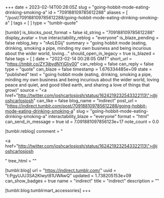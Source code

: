 +++
date = 2023-02-14T00:28:05Z
slug = "going-hobbit-mode-eating-drinking-smoking-a"
id = "709188109785612288"
aliases = [ "/post/709188109785612288/going-hobbit-mode-eating-drinking-smoking-a" ]
tags = [ ]
type = "tumblr-quote"

[tumblr]
is_blocks_post_format = false
id_string = "709188109785612288"
display_avatar = true
interactability_reblog = "everyone"
is_blaze_pending = false
reblog_key = "rAoLEGij"
summary = "going hobbit mode (eating, drinking, smoking a pipe, minding my own business and being incurious about the wider world, loving..."
should_open_in_legacy = true
is_blazed = false
tags = [ ]
date = "2023-02-14 00:28:05 GMT"
short_url = "https://tmblr.co/ZY3jbydNYjGIiy00"
can_reblog = false
can_reply = false
type = "quote"
can_blaze = false
timestamp = 1.676334485e+09
state = "published"
text = "going hobbit mode (eating, drinking, smoking a pipe, minding my own business and being incurious about the wider world, loving peace and quiet, and good tilled earth, and sharing a love of things that grow)"
source = "<a href=\"http://twitter.com/joshcarlosjosh/status/1624219232543322113\">@joshcarlosjosh</a>"
can_like = false
blog_name = "indirect"
post_url = "https://indirect.tumblr.com/post/709188109785612288/going-hobbit-mode-eating-drinking-smoking-a"
slug = "going-hobbit-mode-eating-drinking-smoking-a"
interactability_blaze = "everyone"
format = "html"
can_send_in_message = true
id = 7.091881097856123e+17
note_count = 0.0

[tumblr.reblog]
comment = "<p><a href=\"http://twitter.com/joshcarlosjosh/status/1624219232543322113\">@joshcarlosjosh</a></p>"
tree_html = ""

[tumblr.blog]
url = "https://indirect.tumblr.com/"
uuid = "t:PgyUJU3SA2Klwyt81UWAwQ"
updated = 1.738205153e+09
can_show_badges = true
name = "indirect"
title = "indirect"
description = ""

[tumblr.blog.tumblrmart_accessories]
+++
